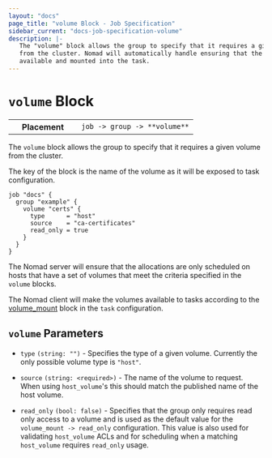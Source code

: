 ```yaml
---
layout: "docs"
page_title: "volume Block - Job Specification"
sidebar_current: "docs-job-specification-volume"
description: |-
   The "volume" block allows the group to specify that it requires a given volume
   from the cluster. Nomad will automatically handle ensuring that the volume is
   available and mounted into the task.
---
```


# `volume` Block

<table class="table table-bordered table-striped">
  <tr>
    <th width="120">Placement</th>
    <td>
      <code>job -> group -> **volume**</code>
    </td>
  </tr>
</table>

The `volume` block allows the group to specify that it requires a given volume
from the cluster.

The key of the block is the name of the volume as it will be exposed to task
configuration.

```hcl
job "docs" {
  group "example" {
    volume "certs" {
      type      = "host"
      source    = "ca-certificates"
      read_only = true
    }
  }
}
```

The Nomad server will ensure that the allocations are only scheduled on hosts
that have a set of volumes that meet the criteria specified in the `volume`
blocks.

The Nomad client will make the volumes available to tasks according to the
[volume_mount][volume_mount] block in the `task` configuration.

## `volume` Parameters

- `type` `(string: "")` - Specifies the type of a given volume. Currently the
  only possible volume type is `"host"`.

- `source` `(string: <required>)` - The name of the volume to request. When using
  `host_volume`'s this should match the published name of the host volume.

- `read_only` `(bool: false)` - Specifies that the group only requires read only
  access to a volume and is used as the default value for the `volume_mount ->
  read_only` configuration. This value is also used for validating `host_volume`
  ACLs and for scheduling when a matching `host_volume` requires `read_only`
  usage.

[volume_mount]: /docs/job-specification/volume_mount.html "Nomad volume_mount Job Specification"
